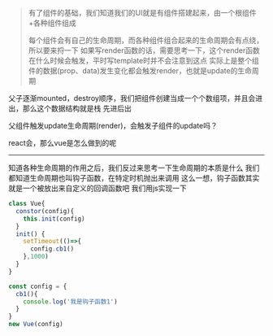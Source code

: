 > 有了组件的基础，我们知道我们的UI就是有组件搭建起来，由一个根组件+各种组件组成
> 
> 每个组件会有自己的生命周期，而各种组件组合起来的生命周期会有点绕，所以要来捋一下
> 如果写render函数的话，需要思考一下，这个render函数在什么时候会触发，平时写template时并不会注意到这点
> 实际上是整个组件的数据(prop、data)发生变化都会触发render，也就是update的生命周期

父子逐渐mounted，destroy顺序，我们把组件创建当成一个个数组项，并且会进出，那么这个数据结构就是栈
先进后出





父组件触发update生命周期(render)，会触发子组件的update吗？

react会，那么vue是怎么做到的呢




---

知道各种生命周期的作用之后，我们反过来思考一下生命周期的本质是什么
我们都知道生命周期也叫钩子函数，在特定时机抛出来调用
这么一想，钩子函数其实就是一个被放出来自定义的回调函数吧
我们用js实现一下
```js
class Vue{
  constor(config){
    this.init(config)
  }
  init() {
    setTimeout(()=>{
      config.cb1()
    },1000)
  }
}

const config = {
  cb1(){
    console.log('我是钩子函数1')
  }
}
new Vue(config)
```

